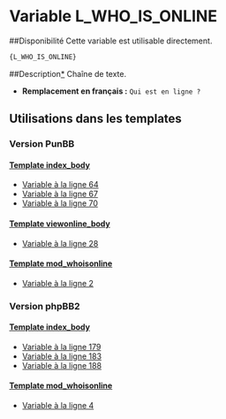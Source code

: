 # Variable L_WHO_IS_ONLINE

##Disponibilité
Cette variable est utilisable directement.

```html
{L_WHO_IS_ONLINE}
```

##Description[*](https://fa-tvars.appspot.com/var/L_WHO_IS_ONLINE)
Chaîne de texte.

* __Remplacement en français :__ `Qui est en ligne ?`

## Utilisations dans les templates

### Version PunBB

#### [Template index_body](punbb/index_body.md#readme)
* [Variable &agrave; la ligne 64](../punbb/index_body.tpl#L64)
* [Variable &agrave; la ligne 67](../punbb/index_body.tpl#L67)
* [Variable &agrave; la ligne 70](../punbb/index_body.tpl#L70)

#### [Template viewonline_body](punbb/viewonline_body.md#readme)
* [Variable &agrave; la ligne 28](../punbb/viewonline_body.tpl#L28)

#### [Template mod_whoisonline](punbb/mod_whoisonline.md#readme)
* [Variable &agrave; la ligne 2](../punbb/mod_whoisonline.tpl#L2)

### Version phpBB2

#### [Template index_body](subsilver/index_body.md#readme)
* [Variable &agrave; la ligne 179](../subsilver/index_body.tpl#L179)
* [Variable &agrave; la ligne 183](../subsilver/index_body.tpl#L183)
* [Variable &agrave; la ligne 188](../subsilver/index_body.tpl#L188)

#### [Template mod_whoisonline](subsilver/mod_whoisonline.md#readme)
* [Variable &agrave; la ligne 4](../subsilver/mod_whoisonline.tpl#L4)
